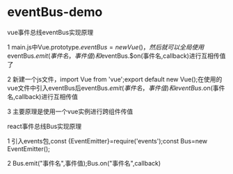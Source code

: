 # eventBus-demo

vue事件总线eventBus实现原理

1 main.js中Vue.prototype.$eventBus=new Vue()，然后就可以全局使用$eventBus.$emit(事件名，事件值)和$eventBus.$on(事件名,callback)进行互相传值了

2 新建一个js文件，import Vue from 'vue';export default new Vue();在使用的vue文件中引入eventBus后eventBus.$emit(事件名，事件值)和eventBus.$on(事件名,callback)进行互相传值

3 主要原理是使用一个vue实例进行跨组件传值

react事件总线Bus实现原理

1 引入events包,const {EventEmitter}=require('events');const Bus=new EventEmitter();

2 Bus.emit("事件名",事件值);Bus.on("事件名",callback)

